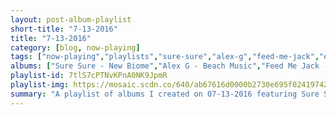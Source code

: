 ```yaml
---
layout: post-album-playlist
short-title: "7-13-2016"
title: "7-13-2016"
category: [blog, now-playing]
tags: ["now-playing","playlists","sure-sure","alex-g","feed-me-jack","enemies","hot-sugar","caveman","car-seat-headrest","paws","jake-bugg","ugly-heroes"]
albums: ["Sure Sure - New Biome","Alex G - Beach Music","Feed Me Jack - Ultra Ego","Enemies - Play Fire","Hot Sugar - Moon Money","Caveman - Otero War","Car Seat Headrest - Teens Of Denial","PAWS - No Grace","Jake Bugg - On My One","Ugly Heroes - Everything in Between"]
playlist-id: 7tlS7cPTNvKPnA0NK9JpmR
playlist-img: https://mosaic.scdn.co/640/ab67616d0000b2730e695f02419742954acb989eab67616d0000b273140791666d7a1b2c899ed946ab67616d0000b2733705e1d0aeb84144d8a2db5eab67616d0000b273436d08a23d378df01e75ab7e
summary: "A playlist of albums I created on 07-13-2016 featuring Sure Sure, Alex G, Feed Me Jack, Enemies, Hot Sugar, Caveman, Car Seat Headrest, PAWS, Jake Bugg, and Ugly Heroes"
---
```

